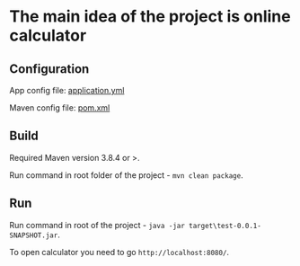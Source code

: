 # The main idea of the project is online calculator

## Configuration
App config file: [application.yml](src/main/resources/application.yml)

Maven config file: [pom.xml](pom.xml)

## Build
Required Maven version 3.8.4 or >.</p>
Run command in root folder of the project - `mvn clean package`.

## Run
Run command in root of the project - `java -jar target\test-0.0.1-SNAPSHOT.jar`.

To open calculator you need to go `http://localhost:8080/`.



